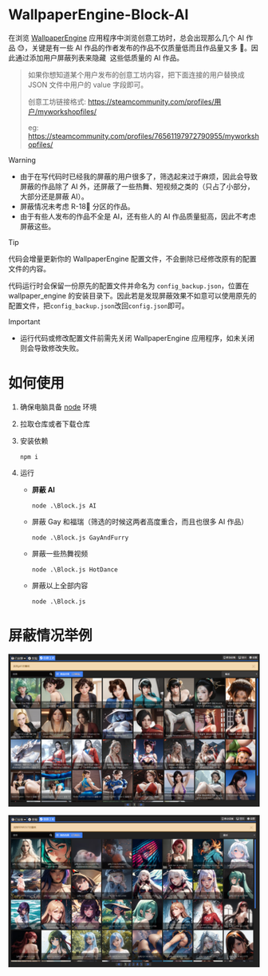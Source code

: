 # WallpaperEngine-Block-AI

在浏览 [WallpaperEngine](https://store.steampowered.com/app/431960/Wallpaper_Engine/) 应用程序中浏览创意工坊时，总会出现那么几个 AI 作品 😓，关键是有一些 AI 作品的作者发布的作品不仅质量低而且作品量又多 💩。因此通过添加用户屏蔽列表来隐藏 ​​ 这些低质量的 AI 作品。

> 如果你想知道某个用户发布的创意工坊内容，把下面连接的用户替换成 JSON 文件中用户的 value 字段即可。
>
> 创意工坊链接格式: https://steamcommunity.com/profiles/用户/myworkshopfiles/
>
> eg: https://steamcommunity.com/profiles/76561197972790955/myworkshopfiles/

> [!warning]
>
> - 由于在写代码时已经我的屏蔽的用户很多了，筛选起来过于麻烦，因此会导致屏蔽的作品除了 AI 外，还屏蔽了一些热舞、短视频之类的（只占了小部分，大部分还是屏蔽 AI）。
> - 屏蔽情况未考虑 R-18🔞 分区的作品。
> - 由于有些人发布的作品不全是 AI，还有些人的 AI 作品质量挺高，因此不考虑屏蔽这些。

> [!tip]
>
> 代码会增量更新你的 WallpaperEngine 配置文件，不会删除已经修改原有的配置文件的内容。
>
> 代码运行时会保留一份原先的配置文件并命名为 `config_backup.json`，位置在 wallpaper_engine 的安装目录下。因此若是发现屏蔽效果不如意可以使用原先的配置文件，把`config_backup.json`改回`config.json`即可。

> [!important]
>
> - 运行代码或修改配置文件前需先关闭 WallpaperEngine 应用程序，如未关闭则会导致修改失败。

# 如何使用

1. 确保电脑具备 [node](https://nodejs.org/zh-cn) 环境

2. 拉取仓库或者下载仓库

3. 安装依赖

   ```
   npm i
   ```

4. 运行

   - **屏蔽 AI**

     ```
     node .\Block.js AI
     ```

   - 屏蔽 Gay 和福瑞（筛选的时候这两者高度重合，而且也很多 AI 作品）

     ```
     node .\Block.js GayAndFurry
     ```

   - 屏蔽一些热舞视频

     ```
     node .\Block.js HotDance
     ```

   - 屏蔽以上全部内容

     ```
     node .\Block.js
     ```

# 屏蔽情况举例

![image-20241117154426041](./assets/image-20241117154426041.png)

![image-20241117154434657](./assets/image-20241117154434657.png)
